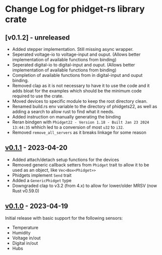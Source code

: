 # Change Log for phidget-rs library crate


## [v0.1.2]  - unreleased

- Added stepper implementation. Still missing async wrapper.
- Seperated voltage-io to voltage-input and ouput. (Allows better implementation of available functions from binding)
- Seperated digital-io to digital-input and ouput. (Allows better implementation of available functions from binding)
- Completion of available functions from in digital-input and ouput binding.
- Removed clap as it is not necessary to have it to use the code and it adds bloat for the examples which should be the minimum code required to use the crate.
- Moved devices to specific module to keep the root directory clean.
- Renamed build.rs env variable to the directory of phidgets22, as well as adding a search to allow rust to find what it needs.
- Added instruction on manually generating the binding
- Reran bindgen with `Phidget22 - Version 1.18 - Built Jan 23 2024 13:44:35` whhich led to a conversion of most `u32` to `i32`.
- Removed `remove_all_servers` as it breaks linkage for some reason

## [v0.1.1](https://github.com/fpagliughi/phidget-rs/compare/v0.1.0..v0.1.1)  - 2023-04-20

- Added attach/detach setup functions for the devices
- Removed generic callback setters from `Phidget` trait to allow it to be used as an object, like `Vec<Box<Phidget>>`
- Phidgets implement `Send` trait
- Added a `GenericPhidget` type
- Downgraded clap to v3.2 (from 4.x) to allow for lower/older MRSV (now Rust v0.59.0)

## [v0.1.0](https://github.com/fpagliughi/phidget-rs/tree/v0.1.0) - 2023-04-19

Initial release with basic support for the following sensors:

- Temperature
- Humidity
- Voltage in/out
- Digital in/out
- Hubs
